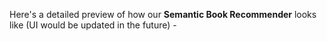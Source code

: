 Here's a detailed preview of how our **Semantic Book Recommender** looks like (UI would be updated in the future) - 

[](/book_rec_1.png)
